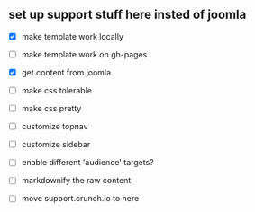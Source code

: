 ## set up support stuff here insted of joomla

- [x] make template work locally 
- [ ] make template work on gh-pages
- [x] get content from joomla
- [ ] make css tolerable
- [ ] make css pretty
- [ ] customize topnav
- [ ] customize sidebar
- [ ] enable different 'audience' targets?
- [ ] markdownify the raw content

- [ ] move support.crunch.io to here